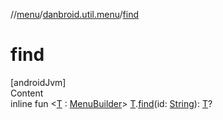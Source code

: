 //[menu](../index.md)/[danbroid.util.menu](index.md)/[find](find.md)



# find  
[androidJvm]  
Content  
inline fun <[T](find.md) : [MenuBuilder](-menu-builder/index.md)> [T](find.md).[find](find.md)(id: [String](https://kotlinlang.org/api/latest/jvm/stdlib/kotlin/-string/index.html)): [T](find.md)?  




